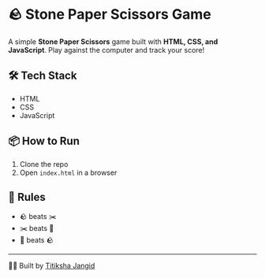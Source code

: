 # 🪨 Stone Paper Scissors Game

A simple **Stone Paper Scissors** game built with **HTML, CSS, and JavaScript**. Play against the computer and track your score!


## 🛠 Tech Stack  
- HTML  
- CSS  
- JavaScript

## 📦 How to Run  
1. Clone the repo  
2. Open `index.html` in a browser

## 📄 Rules  
- 🪨 beats ✂️  
- ✂️ beats 📄  
- 📄 beats 🪨


---

👩‍💻 Built by [Titiksha Jangid](https://github.com/titiksha95)
